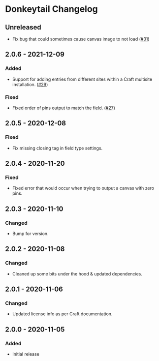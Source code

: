 # Donkeytail Changelog

## Unreleased

- Fix bug that could sometimes cause canvas image to not load ([#31](https://github.com/simplygoodwork/craft-donkeytail/issues/31))

## 2.0.6 - 2021-12-09

### Added
- Support for adding entries from different sites within a Craft multisite installation. ([#29](https://github.com/simplygoodwork/craft-donkeytail/issues/29))

### Fixed
- Fixed order of pins output to match the field. ([#27](https://github.com/simplygoodwork/craft-donkeytail/issues/27))

## 2.0.5 - 2020-12-08

### Fixed
- Fix missing closing tag in field type settings.

## 2.0.4 - 2020-11-20

### Fixed
- Fixed error that would occur when trying to output a canvas with zero pins.

## 2.0.3 - 2020-11-10

### Changed
- Bump for version.

## 2.0.2 - 2020-11-08

### Changed
- Cleaned up some bits under the hood & updated dependencies.

## 2.0.1 - 2020-11-06

### Changed
- Updated license info as per Craft documentation.

## 2.0.0 - 2020-11-05

### Added
- Initial release
